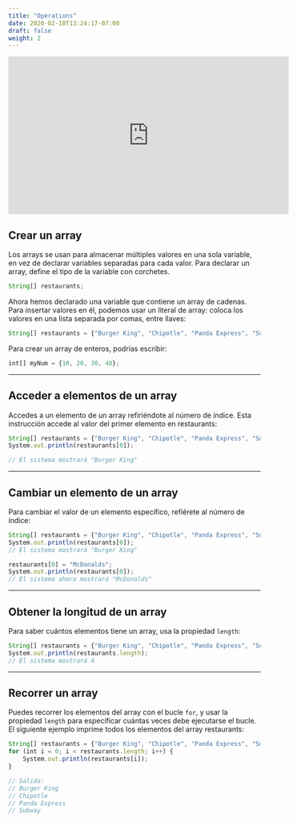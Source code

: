 ```yaml
---
title: "Operations"
date: 2020-02-10T13:24:17-07:00
draft: false
weight: 2
---
```


<p style="text-align: center;"><iframe width="560" height="315" src="https://www.youtube.com/embed/NQXV586afr8" frameborder="0" allow="accelerometer; autoplay; clipboard-write; encrypted-media; gyroscope; picture-in-picture" allowfullscreen></iframe></p>

## Crear un array

Los arrays se usan para almacenar múltiples valores en una sola variable, en vez de declarar variables separadas para cada valor. Para declarar un array, define el tipo de la variable con corchetes.

```js javascript
String[] restaurants;
```
Ahora hemos declarado una variable que contiene un array de cadenas. Para insertar valores en él, podemos usar un literal de array: coloca los valores en una lista separada por comas, entre llaves:

```js javascript
String[] restaurants = {"Burger King", "Chipotle", "Panda Express", "Subway"};
```

Para crear un array de enteros, podrías escribir:

```js javascript
int[] myNum = {10, 20, 30, 40};
```
<hr>

## Acceder a elementos de un array

Accedes a un elemento de un array refiriéndote al número de índice. Esta instrucción accede al valor del primer elemento en restaurants:

```js javascript
String[] restaurants = {"Burger King", "Chipotle", "Panda Express", "Subway"};
System.out.println(restaurants[0]);

// El sistema mostrará "Burger King"
```

<hr>

## Cambiar un elemento de un array

Para cambiar el valor de un elemento específico, refiérete al número de índice:

```js javascript
String[] restaurants = {"Burger King", "Chipotle", "Panda Express", "Subway"};
System.out.println(restaurants[0]);
// El sistema mostrará "Burger King"

restaurants[0] = "McDonalds";
System.out.println(restaurants[0]);
// El sistema ahora mostrará "McDonalds"
```

<hr>

## Obtener la longitud de un array

Para saber cuántos elementos tiene un array, usa la propiedad `length`:

```js javascript
String[] restaurants = {"Burger King", "Chipotle", "Panda Express", "Subway"};
System.out.println(restaurants.length);
// El sistema mostrará 4
```
<hr>

## Recorrer un array

Puedes recorrer los elementos del array con el bucle `for`, y usar la propiedad `length` para especificar cuántas veces debe ejecutarse el bucle. El siguiente ejemplo imprime todos los elementos del array restaurants:

```js javascript
String[] restaurants = {"Burger King", "Chipotle", "Panda Express", "Subway"};
for (int i = 0; i < restaurants.length; i++) {
    System.out.println(restaurants[i]);
}

// Salida:
// Burger King
// Chipotle
// Panda Express
// Subway
```